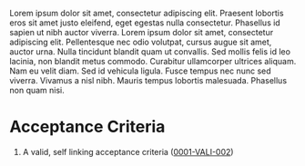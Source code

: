 Lorem ipsum dolor sit amet, consectetur adipiscing elit. Praesent lobortis eros sit amet justo eleifend, eget egestas nulla consectetur. Phasellus id sapien ut nibh auctor viverra. Lorem ipsum dolor sit amet, consectetur adipiscing elit. Pellentesque nec odio volutpat, cursus augue sit amet, auctor urna. Nulla tincidunt blandit quam ut convallis. Sed mollis felis id leo lacinia, non blandit metus commodo. Curabitur ullamcorper ultrices aliquam. Nam eu velit diam. Sed id vehicula ligula. Fusce tempus nec nunc sed viverra. Vivamus a nisl nibh. Mauris tempus lobortis malesuada. Phasellus non quam nisi.

# Acceptance Criteria
1. A valid, self linking acceptance criteria (<a href="#0001-VALI-002" name="0001-VALI-002">0001-VALI-002</a>)
